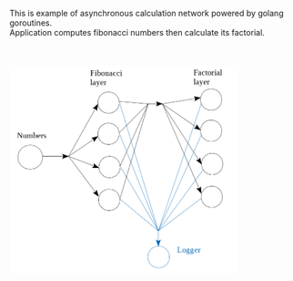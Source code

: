 This is example of asynchronous calculation network powered by golang goroutines.<br/>
Application computes fibonacci numbers then calculate its factorial.<br/>
<img style="width: 80%; margin-top: 50px;" src="https://github.com/geneva-lake/async-network/blob/master/network.png"/>